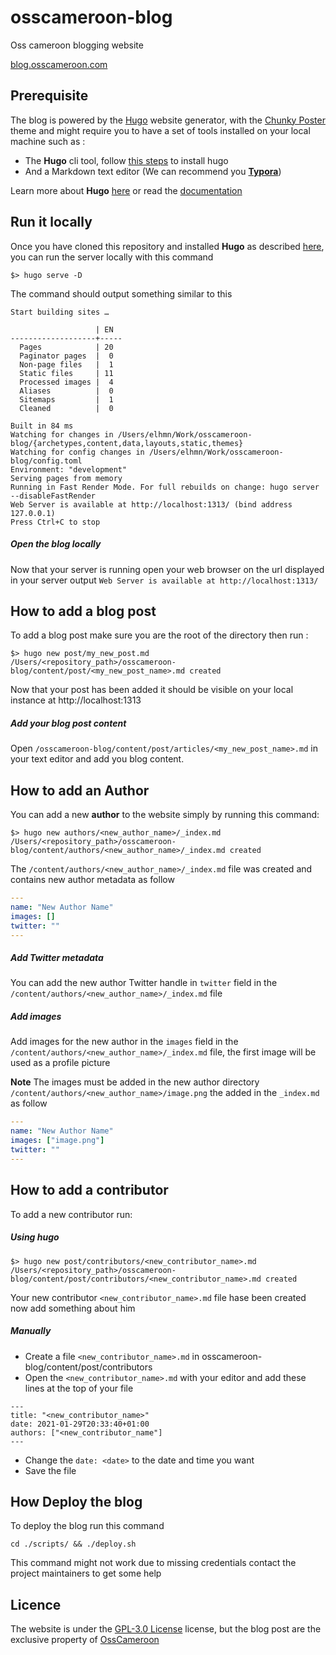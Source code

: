 # osscameroon-blog

Oss cameroon blogging website

[blog.osscameroon.com](https://blog.osscameroon.com)



## Prerequisite

The blog is powered by the [Hugo](https://gohugo.io/) website generator, with the [Chunky Poster](https://github.com/puresyntax71/hugo-theme-chunky-poster) theme and might require you to have a set of tools installed on your local machine such as :

* The **Hugo** cli tool, follow [this steps](https://gohugo.io/getting-started/installing) to install hugo
* And a Markdown text editor (We can recommend you [**Typora**](https://typora.io/))

Learn more about **Hugo** [here](https://www.youtube.com/watch?v=qtIqKaDlqXo&list=PLLAZ4kZ9dFpOnyRlyS-liKL5ReHDcj4G3&ab_channel=MikeDane) or read the [documentation](https://gohugo.io/getting-started/quick-start/)




## Run it locally

Once you have cloned this repository and installed **Hugo** as described [here](https://gohugo.io/getting-started/installing/), you can run the server locally with this command

```shell
$> hugo serve -D
```

The command should output something similar to this

```
Start building sites …

                   | EN
-------------------+-----
  Pages            | 20
  Paginator pages  |  0
  Non-page files   |  1
  Static files     | 11
  Processed images |  4
  Aliases          |  0
  Sitemaps         |  1
  Cleaned          |  0

Built in 84 ms
Watching for changes in /Users/elhmn/Work/osscameroon-blog/{archetypes,content,data,layouts,static,themes}
Watching for config changes in /Users/elhmn/Work/osscameroon-blog/config.toml
Environment: "development"
Serving pages from memory
Running in Fast Render Mode. For full rebuilds on change: hugo server --disableFastRender
Web Server is available at http://localhost:1313/ (bind address 127.0.0.1)
Press Ctrl+C to stop
```



##### Open the blog locally

Now that your server is running open your web browser on the url displayed in your server output `Web Server is available at http://localhost:1313/ `



## How to add a blog post

To add a blog post make sure you are the root of the directory then run :

```shell
$> hugo new post/my_new_post.md
/Users/<repository_path>/osscameroon-blog/content/post/<my_new_post_name>.md created		
```

Now that your post has been added it should be visible on your local instance at http://localhost:1313



##### Add your blog post content

 Open `/osscameroon-blog/content/post/articles/<my_new_post_name>.md` in your text editor and add you blog content.



## How to add an Author

You can add a new **author** to the website simply by running this command:

```shell
$> hugo new authors/<new_author_name>/_index.md
/Users/<repository_path>/osscameroon-blog/content/authors/<new_author_name>/_index.md created
```



The `/content/authors/<new_author_name>/_index.md` file was created and contains new author metadata as follow

```yaml
---
name: "New Author Name"
images: []
twitter: ""
---
```



##### Add Twitter metadata

You can add the new author Twitter handle in `twitter` field in the `/content/authors/<new_author_name>/_index.md` file 



##### Add images

Add images for the new author in the `images` field in the `/content/authors/<new_author_name>/_index.md` file, the first image will be used as a profile picture

**Note** The images must be added in the new author directory `/content/authors/<new_author_name>/image.png` the added in the `_index.md` as follow

```yaml
---
name: "New Author Name"
images: ["image.png"]
twitter: ""
---
```



## How to add a contributor

To add a new contributor run:

##### Using hugo

```shell
$> hugo new post/contributors/<new_contributor_name>.md
/Users/<repository_path>/osscameroon-blog/content/post/contributors/<new_contributor_name>.md created
```


Your new contributor `<new_contributor_name>.md` file hase been created now add something about him


##### Manually

* Create a file `<new_contributor_name>.md` in osscameroon-blog/content/post/contributors
* Open the `<new_contributor_name>.md` with your editor and add these lines at the top of your file
```
---
title: "<new_contributor_name>"
date: 2021-01-29T20:33:40+01:00
authors: ["<new_contributor_name"]
---
```
* Change the `date: <date>` to the date and time you want
* Save the file


## How Deploy the blog

To deploy the blog run this command

```shell
cd ./scripts/ && ./deploy.sh
```



This command might not work due to missing credentials contact the project maintainers to get some help



## Licence

The website is under the  [GPL-3.0 License](https://github.com/osscameroon/osscameroon-blog/blob/main/LICENSE) license, but the blog post are the exclusive property of [OssCameroon](https://osscameroon.com)
